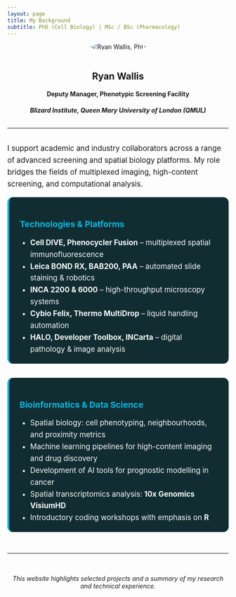 ```yaml
---
layout: page
title: My Background
subtitle: PhD (Cell Biology) | MSc / BSc (Pharmacology)
---
```


<style>
  .profile-img {
    max-width: 200px;
    border-radius: 50%;
    margin-bottom: 1rem;
  }

  .bio-container {
    font-size: 1.05rem;
    line-height: 1.6;
    margin-top: 2rem;
  }

  .info-box {
    background-color: #112D32;
    color: #f7f9fa;
    border-left: 4px solid #02b8de;
    padding: 1.2rem 1.5rem;
    border-radius: 12px;
    margin-bottom: 2rem;
  }

  .info-box h4 {
    color: #02b8de;
    margin-bottom: 0.8rem;
    font-size: 1.2rem;
  }

  .info-box ul {
    list-style: disc;
    padding-left: 1.5rem;
    margin: 0;
  }

  .centered-note {
    text-align: center;
    font-style: italic;
    margin-top: 3rem;
  }
</style>

<link rel="stylesheet" href="https://cdnjs.cloudflare.com/ajax/libs/font-awesome/6.5.0/css/all.min.css" />

<div style="text-align: center;">
  <img src="https://RyanJWallis.github.io/assets/img/Ryan_2.jpg" alt="Ryan Wallis, PhD" class="profile-img">
  <h2>Ryan Wallis</h2>
  <h4>Deputy Manager, Phenotypic Screening Facility</h4>
  <h5>Blizard Institute, Queen Mary University of London (QMUL)</h5>
</div>

<hr style="margin: 2rem 0;">

<div class="bio-container">
  <p>
    I support academic and industry collaborators across a range of advanced screening and spatial biology platforms. My role bridges the fields of multiplexed imaging, high-content screening, and computational analysis.
  </p>

  <div class="info-box">
    <h4><i class="fas fa-microscope"></i> Technologies & Platforms</h4>
    <ul>
      <li><strong>Cell DIVE, Phenocycler Fusion</strong> – multiplexed spatial immunofluorescence</li>
      <li><strong>Leica BOND RX, BAB200, PAA</strong> – automated slide staining & robotics</li>
      <li><strong>INCA 2200 & 6000</strong> – high-throughput microscopy systems</li>
      <li><strong>Cybio Felix, Thermo MultiDrop</strong> – liquid handling automation</li>
      <li><strong>HALO, Developer Toolbox, INCarta</strong> – digital pathology & image analysis</li>
    </ul>
  </div>

  <div class="info-box">
    <h4><i class="fas fa-laptop-code"></i> Bioinformatics & Data Science</h4>
    <ul>
      <li>Spatial biology: cell phenotyping, neighbourhoods, and proximity metrics</li>
      <li>Machine learning pipelines for high-content imaging and drug discovery</li>
      <li>Development of AI tools for prognostic modelling in cancer</li>
      <li>Spatial transcriptomics analysis: <strong>10x Genomics VisiumHD</strong></li>
      <li>Introductory coding workshops with emphasis on <strong>R</strong></li>
    </ul>
  </div>
</div>

<hr style="margin: 3rem 0;">

<p class="centered-note">
  This website highlights selected projects and a summary of my research and technical experience.
</p>

